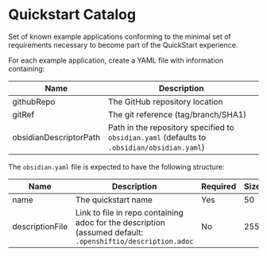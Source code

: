 # Quickstart Catalog
Set of known example applications conforming to the minimal set of requirements necessary to become part of the QuickStart experience.

For each example application, create a YAML file with information containing:

Name   | Description 
------ | -----------
githubRepo| The GitHub repository location
gitRef | The git reference (tag/branch/SHA1)
obsidianDescriptorPath|  Path in the repository specified to `obsidian.yaml` (defaults to `.obsidian/obsidian.yaml`)

The `obsidian.yaml` file is expected to have the following structure:

Name   | Description | Required | Size
------ | ----------- | -----    | ----
name | The quickstart name  |  Yes  |  50
descriptionFile  |  Link to file in repo containing adoc for the description (assumed default: `.openshiftio/description.adoc`  |No  |  255
